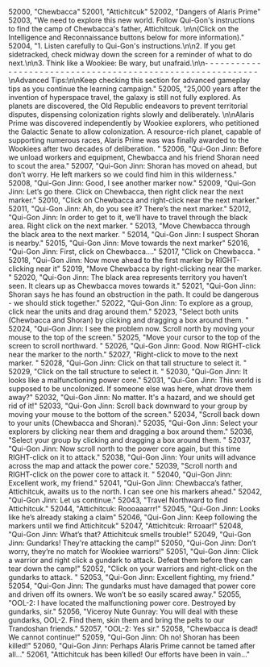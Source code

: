 ﻿52000, "Chewbacca"
52001, "Attichitcuk"
52002, "Dangers of Alaris Prime"
52003, "We need to explore this new world. Follow Qui-Gon's instructions to find the camp of Chewbacca's father, Attichitcuk. \n\n(Click on the Intelligence and Reconnaissance buttons below for more information)."
52004, "1. Listen carefully to Qui-Gon's instructions.\n\n2. If you get sidetracked, check midway down the screen for a reminder of what to do next.\n\n3. Think like a Wookiee:  Be wary, but unafraid.\n\n- - - - - - - - - - - - - - - - - - - - - - - - - - - - - - - - - - - - - - - - - - - - - - - - - - - - - - - - - - -\nAdvanced Tips:\n\nKeep checking this section for advanced gameplay tips as you continue the learning campaign."
52005, "25,000 years after the invention of hyperspace travel, the galaxy is still not fully explored.   As planets are discovered, the Old Republic endeavors to prevent territorial disputes, dispensing colonization rights slowly and deliberately. \n\nAlaris Prime was discovered independently by Wookiee explorers, who petitioned the Galactic Senate to allow colonization.   A resource-rich planet, capable of supporting numerous races, Alaris Prime  was was finally awarded to the Wookiees after two decades of deliberation. "
52006, "Qui-Gon Jinn: Before we unload workers and equipment, Chewbacca and his friend Shoran need to scout the area."
52007, "Qui-Gon Jinn: Shoran has moved on ahead, but don’t worry.  He left markers so we could find him in this wilderness."
52008, "Qui-Gon Jinn: Good, I see another marker now."
52009, "Qui-Gon Jinn: Let’s go there.  Click on Chewbacca, then right click near the next marker."
52010, "Click on Chewbacca and right-click near the next marker."
52011, "Qui-Gon Jinn: Ah, do you see it?  There’s the next marker."
52012, "Qui-Gon Jinn: In order to get to it, we’ll have to travel through the black area.  Right click on the next marker. "
52013, "Move Chewbacca through the black area to the next marker. "
52014, "Qui-Gon Jinn: I suspect Shoran is nearby."
52015, "Qui-Gon Jinn: Move towards the next marker"
52016, "Qui-Gon Jinn: First, click on Chewbacca...."
52017, "Click on Chewbacca. "
52018, "Qui-Gon Jinn: Now move ahead to the first marker by RIGHT-clicking near it"
52019, "Move Chewbacca by right-clicking near the marker. "
52020, "Qui-Gon Jinn: The black area represents territory you haven’t seen.  It clears up as Chewbacca moves towards it."
52021, "Qui-Gon Jinn: Shoran says he has found an obstruction in the path.  It could be dangerous - we should stick together."
52022, "Qui-Gon Jinn: To explore as a group, click near the units and drag around them."
52023, "Select both units (Chewbacca and Shoran) by clicking and dragging a box around them. "
52024, "Qui-Gon Jinn: I see the problem now.   Scroll north by moving your mouse to the top of the screen."
52025, "Move your cursor to the top of the screen to scroll northward. "
52026, "Qui-Gon Jinn: Good.  Now RIGHT-click near the marker to the north."
52027, "Right-click to move to the next marker. "
52028, "Qui-Gon Jinn: Click on that tall structure to select it. "
52029, "Click on the tall structure to select it. "
52030, "Qui-Gon Jinn: It looks like a malfunctioning power core."
52031, "Qui-Gon Jinn: This world is supposed to be uncolonized.  If someone else was here, what drove them away?"
52032, "Qui-Gon Jinn: No matter.  It's a hazard, and we should get rid of it!"
52033, "Qui-Gon Jinn: Scroll back downward to your group by moving your mouse to the bottom of the screen."
52034, "Scroll back down to your units (Chewbacca and Shoran)."
52035, "Qui-Gon Jinn: Select your explorers by clicking near them and dragging a box around them."
52036, "Select your group by clicking and dragging a box around them. "
52037, "Qui-Gon Jinn: Now scroll north to the power core again, but this time RIGHT-click on it to attack."
52038, "Qui-Gon Jinn: Your units will advance across the map and attack the power core."
52039, "Scroll north and RIGHT-click on the power core to attack it. "
52040, "Qui-Gon Jinn: Excellent work, my friend."
52041, "Qui-Gon Jinn: Chewbacca’s father, Attichitcuk, awaits us to the north.  I can see one his markers ahead."
52042, "Qui-Gon Jinn:  Let us continue."
52043, "Travel Northward to find Attichitcuk."
52044, "Attichitcuk: Roooaaarrr!"
52045, "Qui-Gon Jinn: Looks like he’s already staking a claim"
52046, "Qui-Gon Jinn: Keep following the markers until we find Attichitcuk"
52047, "Attichitcuk: Rrroaar!"
52048, "Qui-Gon Jinn: What’s that?  Attichitcuk smells trouble!"
52049, "Qui-Gon Jinn: Gundarks! They're attacking the camp!"
52050, "Qui-Gon Jinn: Don’t worry, they’re no match for Wookiee warriors!"
52051, "Qui-Gon Jinn: Click a warrior and right click a gundark to attack.  Defeat them before they can tear down the camp!"
52052, "Click on your warriors and right-click on the gundarks to attack. "
52053, "Qui-Gon Jinn: Excellent fighting, my friend."
52054, "Qui-Gon Jinn: The gundarks must have damaged that power core and driven off its owners.  We won’t be so easily scared away."
52055, "OOL-2: I have located the malfunctioning power core.  Destroyed by gundarks, sir."
52056, "Viceroy Nute Gunray:  You will deal with these gundarks, OOL-2.  Find them, skin them and bring the pelts to our Trandoshan friends."
52057, "OOL-2: Yes sir."
52058, "Chewbacca is dead!  We cannot continue!"
52059, "Qui-Gon Jinn: Oh no!  Shoran has been killed!"
52060, "Qui-Gon Jinn: Perhaps Alaris Prime cannot be tamed after all..."
52061, "Attichitcuk has been killed!  Our efforts have been in vain..."
